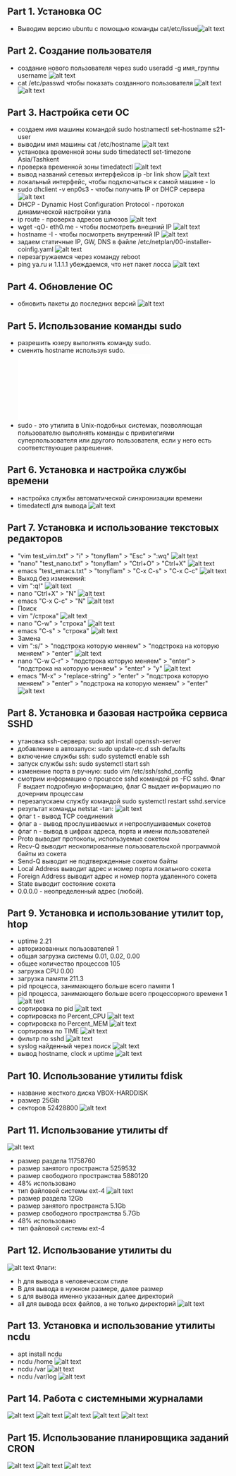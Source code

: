 ## Part 1. Установка OC
- Выводим версию ubuntu с помощью команды cat/etc/issue![alt text](images/part1.png)
## Part 2. Создание пользователя
- создание нового пользователя через sudo useradd -g имя_группы username
![alt text](images/part2_1.png)
- cat /etc/passwd чтобы показать созданного пользователя
![alt text](images/part2_2.png)
![alt text](images/part2_3.png)
## Part 3. Настройка сети ОС
- создаем имя машины командой sudo hostnamectl set-hostname s21-user
- выводим имя машины cat /etc/hostname
![alt text](images/part3_1.png)
- установка временной зоны sudo timedatectl set-timezone Asia/Tashkent
- проверка временной зоны timedatectl
![alt text](images/part3_2.png)
- вывод названий сетевых интерфейсов ip -br link show
![alt text](images/part3_3.png)
- локальный интерфейс, чтобы подключаться к самой машине - lo
- sudo dhclient -v enp0s3 - чтобы получить IP от DHCP сервера 
![alt text](images/part3_4.png) 
- DHCP - Dynamic Host Configuration Protocol - протокол динамической настройки узла
- ip route - проверка адресов шлюзов 
![alt text](images/part3_5.png) 
- wget -qO- eth0.me - чтобы посмотреть внешний IP 
![alt text](images/part3_6.png)
- hostname -I - чтобы посмотреть внутренний IP 
![alt text](images/part3_7.png)
- задаем статичные IP, GW, DNS в файле /etc/netplan/00-installer-coinfig.yaml 
![alt text](images/part3_8.png)
- перезагружаемся через команду reboot
- ping ya.ru и 1.1.1.1 убеждаемся, что нет пакет лосса 
![alt text](images/part3_9.png)
## Part 4. Обновление ОС
- обновить пакеты до последних версий
![alt text](images/part4_1.png)
## Part 5. Использование команды sudo
- разрешить юзеру выполнять команду sudo.
- сменить hostname используя sudo.
![alt text](report.md)
- sudo - это утилита в Unix-подобных системах, позволяющая пользователю выполнять команды с привилегиями суперпользователя или другого пользователя, если у него есть соответствующие разрешения.
## Part 6. Установка и настройка службы времени
- настройка службы автоматической синхронизации времени
- timedatectl для вывода
![alt text](images/part6.png)
## Part 7. Установка и использование текстовых редакторов
- "vim test_vim.txt" > "i" > "tonyflam"  > "Esc" > ":wq"
![alt text](images/part7_1.png)
- "nano" "test_nano.txt" > "tonyflam" > "Ctrl+O" > "Ctrl+X"
![alt text](images/part7_2.png)
- emacs "test_emacs.txt" > "tonyflam" > "C-x C-s" > "C-x C-c"
![alt text](images/part7_3.png)
- Выход без изменений:
- vim ":q!"
![alt text](images/part7_4.png)
- nano "Ctrl+X" > "N"
![alt text](images/part7_5.png)
- emacs "C-x C-c" > "N"
![alt text](images/part7_6.png)
- Поиск
- vim "/строка"
![alt text](images/part7_7.png)
- nano "C-w" > "строка"
![alt text](images/part7_8.png)
- emacs "C-s" > "строка"
![alt text](images/part7_9.png)
- Замена
- vim ":s/" > "подстрока которую меняем" > "подстрока на которую меняем" > "enter"
![alt text](images/part7_10.png)
- nano "C-w C-r" > "подстрока которую меняем" > "enter" > "подстрока на которую меняем" > "enter" > "y"
![alt text](images/part7_11.png)
- emacs "M-x" > "replace-string" > "enter" > "подстрока которую меняем" > "enter" > "подстрока на которую меняем" > "enter"
![alt text](images/part7-12.png)
## Part 8. Установка и базовая настройка сервиса SSHD
- утановка ssh-сервера: sudo apt install openssh-server
- добавление в автозапуск: sudo update-rc.d ssh defaults
- включение службы ssh: sudo systemctl enable ssh
- запуск службы ssh: sudo systemctl start ssh
- изменение порта в ручную: sudo vim /etc/ssh/sshd_config
- смотрим информацию о процессе sshd командой ps -FC sshd. Флаг F выдает подробную информацию, флаг С выдает информацию по дочерним процессам
- перезапускаем службу командой sudo systemctl restart sshd.service
- результат команды netstat -tan:
![alt text](images/part8_1.png)
- флаг t - вывод TCP соединений 
- флаг а - вывод прослушиваемых и непрослушиваемых сокетов
- флаг n - вывод в цифрах адреса, порта и имени пользователей
- Proto выводит протоколы, используемые сокетом
- Recv-Q выводит нескопированные пользовательской программой
байты из сокета
- Send-Q выводит не подтвержденные сокетом байты
- Local Address выводит адрес и номер порта локального сокета 
- Foreign Address выводит адрес и номер порта удаленного сокета
- State выводит состояние сокета
- 0.0.0.0 - неопределенный адрес (любой).
## Part 9. Установка и использование утилит top, htop
- uptime 2.21 
- авторизованных пользователей 1
- общая загрузка системы 0.01, 0.02, 0.00
- общее количество процессов 105
- загрузка CPU 0.00
- загрузка памяти 211.3
- pid процесса, занимающего больше всего памяти 1
- pid процесса, занимающего больше всего процессорного времени 1
![alt text](images/part9_1.png)
- сортировка по pid
![alt text](images/part9_2.png)
- сортировска по Percent_CPU
![alt text](images/part9_2.png)
- сортировска по Percent_MEM
![alt text](images/part9_3.png)
- сортировка по TIME
![alt text](images/part9_4.png)
- фильтр по sshd
![alt text](images/part9_5.png)
- syslog найденный через поиск
![alt text](images/part9_6.png)
- вывод hostname, clock и uptime
![alt text](images/part9_7.png)
## Part 10. Использование утилиты fdisk
- название жесткого диска VBOX-HARDDISK
- размер 25Gib
- секторов 52428800
![alt text](images/part10_1.png)
## Part 11. Использование утилиты df
![alt text](images/part11_1.png)
- размер раздела 11758760
- размер занятого пространста 5259532
- размер свободного пространства 5880120
- 48% использовано
- тип файловой системы ext-4
![alt text](images/part11_2.png)
- размер раздела 12Gb
- размер занятого пространста 5.1Gb
- размер свободного пространства 5.7Gb
- 48% использовано
- тип файловой системы ext-4
## Part 12. Использование утилиты du
![alt text](images/part12_1.png)
Флаги:
- h для вывода в человеческом стиле
- B для вывода в нужном размере, далее размер
- s для вывода именно указанных далее директорий
- all для вывода всех файлов, а не только директорий
![alt text](images/part12_2.png)
## Part 13. Установка и использование утилиты ncdu
- apt install ncdu
- ncdu /home
![alt text](images/part13_1.png)
- ncdu /var
![alt text](images/part13_2.png)
- ncdu /var/log
![alt text](images/part13_3.png)
## Part 14. Работа с системными журналами
![alt text](images/part14_1.png)
![alt text](images/part14_2.png)
![alt text](images/part14_3.png)
![alt text](images/part14_4.png)
![alt text](images/part14_5.png)
## Part 15. Использование планировщика заданий CRON
![alt text](images/part15_1.png)
![alt text](images/part15_2.png)
![alt text](images/part15_3.png)
